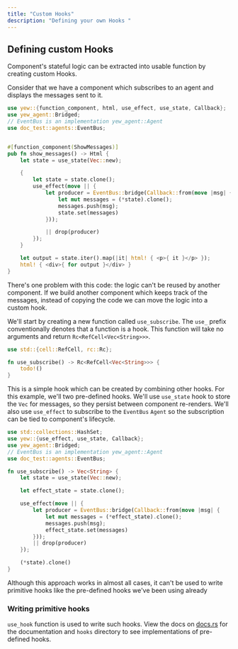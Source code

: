 ```yaml
---
title: "Custom Hooks"
description: "Defining your own Hooks "
---
```


## Defining custom Hooks

Component's stateful logic can be extracted into usable function by creating custom Hooks. 

Consider that we have a component which subscribes to an agent and displays the messages sent to it.
```rust
use yew::{function_component, html, use_effect, use_state, Callback};
use yew_agent::Bridged;
// EventBus is an implementation yew_agent::Agent
use doc_test::agents::EventBus;


#[function_component(ShowMessages)]
pub fn show_messages() -> Html {
    let state = use_state(Vec::new);

    {
        let state = state.clone();
        use_effect(move || {
            let producer = EventBus::bridge(Callback::from(move |msg| {
                let mut messages = (*state).clone();
                messages.push(msg);
                state.set(messages)
            }));

            || drop(producer)
        });
    }

    let output = state.iter().map(|it| html! { <p>{ it }</p> });
    html! { <div>{ for output }</div> }
}
```

There's one problem with this code: the logic can't be reused by another component.
If we build another component which keeps track of the messages, instead of copying the code we can move the logic into a custom hook.

We'll start by creating a new function called `use_subscribe`.
The `use_` prefix conventionally denotes that a function is a hook.
This function will take no arguments and return `Rc<RefCell<Vec<String>>>`.
```rust
use std::{cell::RefCell, rc::Rc};

fn use_subscribe() -> Rc<RefCell<Vec<String>>> {
    todo!()
}
```

This is a simple hook which can be created by combining other hooks. For this example, we'll two pre-defined hooks. 
We'll use `use_state` hook to store the `Vec` for messages, so they persist between component re-renders.
We'll also use `use_effect` to subscribe to the `EventBus` `Agent` so the subscription can be tied to component's lifecycle. 

```rust
use std::collections::HashSet;
use yew::{use_effect, use_state, Callback};
use yew_agent::Bridged;
// EventBus is an implementation yew_agent::Agent
use doc_test::agents::EventBus;

fn use_subscribe() -> Vec<String> {
    let state = use_state(Vec::new);

    let effect_state = state.clone();

    use_effect(move || {
        let producer = EventBus::bridge(Callback::from(move |msg| {
            let mut messages = (*effect_state).clone();
            messages.push(msg);
            effect_state.set(messages)
        }));
        || drop(producer)
    });

    (*state).clone()
}
```

Although this approach works in almost all cases, it can't be used to write primitive hooks like the pre-defined hooks we've been using already 

### Writing primitive hooks

`use_hook` function is used to write such hooks. View the docs on [docs.rs](https://docs.rs/yew/0.18.0/yew-functional/use_hook.html) for the documentation
and `hooks` directory to see implementations of pre-defined hooks.
